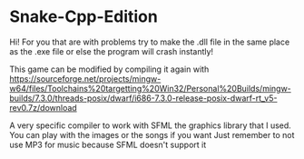 # Snake-Cpp-Edition

Hi! For you that are with problems try to make 
the .dll file in the same place as the .exe file
or else the program will crash instantly!

This game can be modified by compiling it again
with
https://sourceforge.net/projects/mingw-w64/files/Toolchains%20targetting%20Win32/Personal%20Builds/mingw-builds/7.3.0/threads-posix/dwarf/i686-7.3.0-release-posix-dwarf-rt_v5-rev0.7z/download

A very specific compiler to work with SFML the graphics library
that I used.
You can play with the images or the songs if you want
Just remember to not use MP3 for music because SFML
doesn't support it
